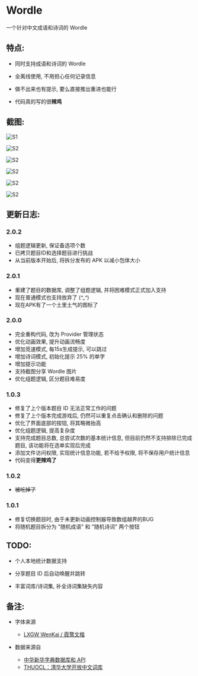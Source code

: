 # Wordle

一个针对中文成语和诗词的 Wordle

## 特点:

* 同时支持成语和诗词的 Wordle

* 全离线使用, 不用担心任何记录信息

* 做不出来也有提示, 要么直接推出重进也能行

* 代码真的写的很**辣鸡**

## 截图:

![S1](./screenshots/main.jpg)

![S2](./screenshots/screenshot.jpg)

![S2](./screenshots/screenshot_0.jpg)

![S2](./screenshots/screenshot_1.jpg)

![S2](./screenshots/screenshot_2.jpg)

![S2](./screenshots/screenshot_3.jpg)

## 更新日志:

### 2.0.2

* 组题逻辑更新, 保证备选项个数
* 已拷贝题目ID和选择题目进行挑战
* 从当前版本开始后, 将拆分发布的 APK 以减小包体大小

### 2.0.1

* 重建了题目的数据库, 调整了组题逻辑, 并将困难模式正式加入支持
* 现在普通模式也支持放弃了 (*^_^*)
* 现在APK有了一个土里土气的图标了

### 2.0.0
 * 完全重构代码, 改为 Provider 管理状态
 * 优化动画效果, 提升动画流畅度
 * 增加竞速模式, 每15s生成提示, 可以跳过
 * 增加诗词模式, 初始化提示 25% 的单字
 * 增加提示功能
 * 支持截图分享 Wordle 图片
 * 优化组题逻辑, 区分题目难易度

### 1.0.3
 * 修复了上个版本题目 ID 无法正常工作的问题
 * 修复了上个版本完成游戏后, 仍然可以重复点击确认和删除的问题
 * 优化了界面底部的按钮, 将其略微抬高
 * 优化组题逻辑, 提高复杂度
 * 支持完成题目总数, 总尝试次数的基本统计信息, 但目前仍然不支持排除已完成题目, 该功能将在选单实现后完成
 * 添加文件访问权限, 实现统计信息功能, 若不给予权限, 将不保存用户统计信息
 * 代码变得**更辣鸡了**

### 1.0.2
 * ~~被吃掉了~~

### 1.0.1
  * 修复切换题目时, 由于未更新动画控制器导致数组越界的BUG
  * 将随机题目拆分为 "随机成语" 和 "随机诗词" 两个按钮



## TODO:

* 个人本地统计数据支持

* 分享题目 ID 后自动唤醒并跳转

* 丰富词库/诗词集, 补全诗词集缺失内容

## 备注:

* 字体来源
  * [LXGW WenKai / 霞鹜文楷](https://github.com/lxgw/LxgwWenKai)

* 数据来源自
  * [中华新华字典数据库和 API](https://github.com/pwxcoo/chinese-xinhua)
  * [THUOCL：清华大学开放中文词库](http://thuocl.thunlp.org/)

